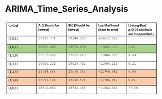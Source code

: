 # ARIMA_Time_Series_Analysis
![image](https://github.com/sunil-20/ARIMA_Time_Series_Analysis/blob/main/Images_TS/Comparision%20table%20.png)
